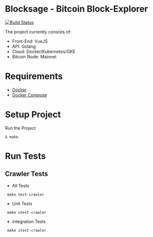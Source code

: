 # Blocksage - Bitcoin Block-Explorer
[![Build Status](https://travis-ci.com/ccdle12/Blocksage.svg?branch=master)](https://travis-ci.com/ccdle12/Blocksage)

The project currently consists of:
* Front-End: VueJS
* API:       Golang
* Cloud:     Docker/Kubernetes/GKE
* Bitcoin Node: Mainnet

# Requirements
* [Docker](https://docs.docker.com/install/#supported-platforms)
* [Docker Compose](https://docs.docker.com/compose/install/)

# Setup Project
Run the Project
```
$ make
```

# Run Tests
## Crawler Tests

* All Tests

``` make test-crawler```

* Unit Tests

``` make utest-crawler```

* Integration Tests

``` make itest-crawler```
